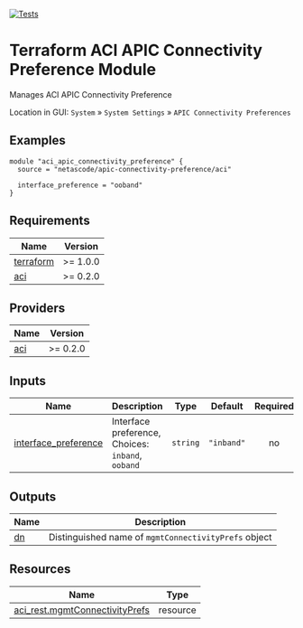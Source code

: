 <!-- BEGIN_TF_DOCS -->
[![Tests](https://github.com/netascode/terraform-aci-scaffolding/actions/workflows/test.yml/badge.svg)](https://github.com/netascode/terraform-aci-scaffolding/actions/workflows/test.yml)

# Terraform ACI APIC Connectivity Preference Module

Manages ACI APIC Connectivity Preference

Location in GUI:
`System` » `System Settings` » `APIC Connectivity Preferences`

## Examples

```hcl
module "aci_apic_connectivity_preference" {
  source = "netascode/apic-connectivity-preference/aci"

  interface_preference = "ooband"
}

```

## Requirements

| Name | Version |
|------|---------|
| <a name="requirement_terraform"></a> [terraform](#requirement\_terraform) | >= 1.0.0 |
| <a name="requirement_aci"></a> [aci](#requirement\_aci) | >= 0.2.0 |

## Providers

| Name | Version |
|------|---------|
| <a name="provider_aci"></a> [aci](#provider\_aci) | >= 0.2.0 |

## Inputs

| Name | Description | Type | Default | Required |
|------|-------------|------|---------|:--------:|
| <a name="input_interface_preference"></a> [interface\_preference](#input\_interface\_preference) | Interface preference, Choices: `inband`, `ooband` | `string` | `"inband"` | no |

## Outputs

| Name | Description |
|------|-------------|
| <a name="output_dn"></a> [dn](#output\_dn) | Distinguished name of `mgmtConnectivityPrefs` object |

## Resources

| Name | Type |
|------|------|
| [aci_rest.mgmtConnectivityPrefs](https://registry.terraform.io/providers/netascode/aci/latest/docs/resources/rest) | resource |
<!-- END_TF_DOCS -->